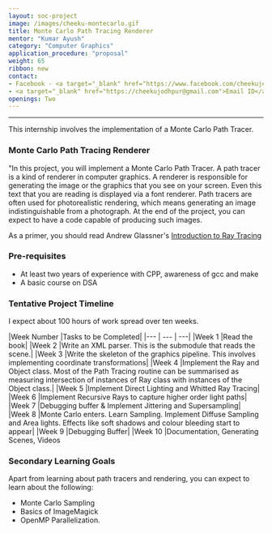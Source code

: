 ```yaml
---
layout: soc-project
image: /images/cheeku-montecarlo.gif
title: Monte Carlo Path Tracing Renderer
mentor: "Kumar Ayush"
category: "Computer Graphics"
application_procedure: "proposal"
weight: 65
ribbon: new
contact:
- Facebook - <a target="_blank" href="https://www.facebook.com/cheekujodhpur">Kumar Ayush</a>
- <a target="_blank" href="https://cheekujodhpur@gmail.com">Email ID</a> - cheekujodhpur@gmail.com
openings: Two
---
```


---

This internship involves the implementation of a Monte Carlo Path Tracer.

<!--break-->

### Monte Carlo Path Tracing Renderer
"In this project, you will implement a Monte Carlo Path Tracer. A path tracer is a kind of renderer in computer graphics. A renderer is responsible for generating the image or the graphics that you see on your screen. Even this text that you are reading is displayed via a font renderer. Path tracers are often used for photorealistic rendering, which means generating an image indistinguishable from a photograph. At the end of the project, you can expect to have a code capable of producing such images.

<!--break-->

As a primer, you should read Andrew Glassner's [Introduction to Ray Tracing](https://www.goodreads.com/book/show/1441550.An_Introduction_to_Ray_Tracing)

<!--break-->

### Pre-requisites
- At least two years of experience with CPP, awareness of gcc and make
- A basic course on DSA

<!--break-->

### Tentative Project Timeline

I expect about 100 hours of work spread over ten weeks.

<!--break-->

|Week Number  |Tasks to be Completed|
|--- | --- | ---|
|Week 1 |Read the book|
|Week 2 |Write an XML parser. This is the submodule that reads the scene.|
|Week 3 |Write the skeleton of the graphics pipeline. This involves implementing coordinate transformations|
|Week 4 |Implement the Ray and Object class. Most of the Path Tracing routine can be summarised as measuring intersection of instances of Ray class with instances of the Object class.|
|Week 5 |Implement Direct Lighting and Whitted Ray Tracing|
|Week 6 |Implement Recursive Rays to capture higher order light paths|
|Week 7 |Debugging buffer & Implement Jittering and Supersampling|
|Week 8 |Monte Carlo enters. Learn Sampling. Implement Diffuse Sampling and Area lights. Effects like soft shadows and colour bleeding start to appear|
|Week 9 |Debugging Buffer|
|Week 10 |Documentation, Generating Scenes, Videos

<!--break-->

### Secondary Learning Goals
Apart from learning about path tracers and rendering, you can expect to learn about the following:
- Monte Carlo Sampling
- Basics of ImageMagick
- OpenMP Parallelization.
